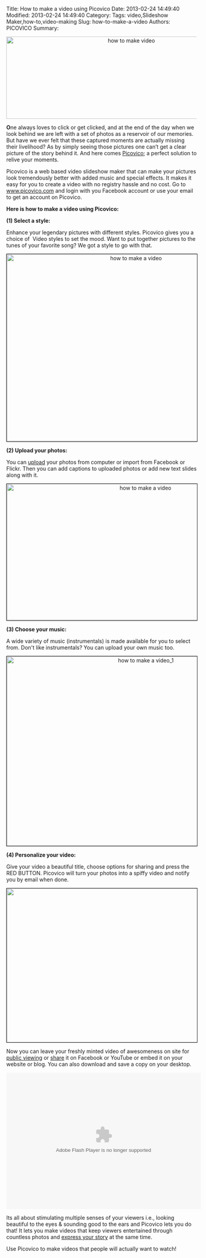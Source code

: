 
Title: How to make a video using Picovico
Date: 2013-02-24 14:49:40
Modified: 2013-02-24 14:49:40
Category: 
Tags: video,Slideshow Maker,how-to,video-making
Slug: how-to-make-a-video
Authors: PICOVICO
Summary: 


<p style="text-align: center;"><a href="http://www.picovico.com/blog/wp-content/uploads/2013/02/Picovico_How-to1.png"><img class=" wp-image-326 aligncenter" title="Picovico_How to" src="http://www.picovico.com/blog/wp-content/uploads/2013/02/Picovico_How-to1.png" alt="how to make video " width="646" height="217" /></a></p>
<strong>O</strong>ne always loves to click or get clicked, and at the end of the day when we look behind we are left with a set of photos as a reservoir of our memories. But have we ever felt that these captured moments are actually missing their livelihood? As by simply seeing those pictures one can’t get a clear picture of the story behind it. And here comes <a title="Picovico" href="http://www.picovico.com" target="_blank">Picovico</a>; a perfect solution to relive your moments.

Picovico is a web based video slideshow maker that can make your pictures look tremendously better with added music and special effects. It makes it easy for you to create a video with no registry hassle and no cost. Go to www.picovico.com and login with you Facebook account or use your email to get an account on Picovico.

<strong>Here is how to make a video using Picovico:</strong>

<strong>(1) Select a style:</strong>

Enhance your legendary pictures with different styles. Picovico gives you a choice of  Video styles to set the mood. Want to put together pictures to the tunes of your favorite song? We got a style to go with that.
<p style="text-align: center;"><a href="http://www.picovico.com/blog/wp-content/uploads/2013/02/how-to-make-a-video_1.png"><img class="aligncenter size-full wp-image-333" style="border: 1px solid black;" title="how to make a video_1" src="http://www.picovico.com/blog/wp-content/uploads/2013/02/how-to-make-a-video_1.png" alt="how to make a video" width="669" height="494" /></a></p>
<strong>(2) Upload your photos:</strong>

You can <a href="http://www.picovico.com/blog/10000-photos-upload.html" target="_blank">upload</a> your photos from computer or import from Facebook or Flickr. Then you can add captions to uploaded photos or add new text slides along with it.
<p style="text-align: center;"><a href="http://www.picovico.com/blog/wp-content/uploads/2013/02/how-to-make-a-video_2.png"><img class="aligncenter size-full wp-image-334" style="border: 1px solid black;" title="how to make a video_2" src="http://www.picovico.com/blog/wp-content/uploads/2013/02/how-to-make-a-video_2.png" alt="how to make a video" width="719" height="360" /></a></p>
<strong>(3) Choose your music:</strong>

A wide variety of music (instrumentals) is made available for you to select from. Don't like instrumentals? You can upload your own music too.
<p style="text-align: center;"><a href="http://www.picovico.com/blog/wp-content/uploads/2013/02/how-to-make-a-video_3.png"><img class="aligncenter size-full wp-image-335" style="border: 1px solid black;" title="how to make a video_3" src="http://www.picovico.com/blog/wp-content/uploads/2013/02/how-to-make-a-video_3.png" alt="how to make a video_1" width="721" height="500" /></a></p>
<strong>(4) Personalize your video:</strong>

Give your video a beautiful title, choose options for sharing and press the RED BUTTON. Picovico will turn your photos into a spiffy video and notify you by email when done.
<p style="text-align: center;"><a href="http://www.picovico.com/blog/wp-content/uploads/2013/02/how-to-make-a-video_4.png"><img class="aligncenter size-full wp-image-336" style="border: 1px solid black;" title="how to make a video_4" src="http://www.picovico.com/blog/wp-content/uploads/2013/02/how-to-make-a-video_4.png" alt="" width="719" height="406" /></a></p>
Now you can leave your freshly minted video of awesomeness on site for <a href="http://www.picovico.com/en/video/timeline" target="_blank">public viewing</a> or <a href="http://www.picovico.com/blog/let-your-video-go-social.html" target="_blank">share</a> it on Facebook or YouTube or embed it on your website or blog. You can also download and save a copy on your desktop.

<a href="http://www.picovico.com/en/play/c707852a79ee474d9465f14328ddcd24"><object id="picovico-player-c707852a79ee474d9465f14328ddcd24" width="515" height="360" classid="clsid:d27cdb6e-ae6d-11cf-96b8-444553540000" codebase="http://download.macromedia.com/pub/shockwave/cabs/flash/swflash.cab#version=6,0,40,0"><param name="allowfullscreen" value="true" /><param name="allowscriptaccess" value="always" /><param name="src" value="http://www.picovico.com/player/player.swf?file=http://s3.amazonaws.com/pvcdn2/video/c707852a79ee474d9465f14328ddcd24/c707852a79ee474d9465f14328ddcd24-360.mp4&amp;image=http://s3.amazonaws.com/pvcdn2/video/c707852a79ee474d9465f14328ddcd24/c707852a79ee474d9465f14328ddcd24-360.jpg&amp;skin=http://www.picovico.com//player/bekle.zip&amp;baseurl=http://www.picovico.com/&amp;controlbar.position=over&amp;logo.file=http://www.picovico.com/themes/_global/images/picovico.png&amp;logo.link=http://www.picovico.com/play/c707852a79ee474d9465f14328ddcd24&amp;logo.margin=20&amp;logo.position=top-left&amp;logo.over=1&amp;logo.out=0.8&amp;logo.hide=false" /><embed id="picovico-player-c707852a79ee474d9465f14328ddcd24" width="515" height="360" type="application/x-shockwave-flash" src="http://www.picovico.com/player/player.swf?file=http://s3.amazonaws.com/pvcdn2/video/c707852a79ee474d9465f14328ddcd24/c707852a79ee474d9465f14328ddcd24-360.mp4&amp;image=http://s3.amazonaws.com/pvcdn2/video/c707852a79ee474d9465f14328ddcd24/c707852a79ee474d9465f14328ddcd24-360.jpg&amp;skin=http://www.picovico.com//player/bekle.zip&amp;baseurl=http://www.picovico.com/&amp;controlbar.position=over&amp;logo.file=http://www.picovico.com/themes/_global/images/picovico.png&amp;logo.link=http://www.picovico.com/play/c707852a79ee474d9465f14328ddcd24&amp;logo.margin=20&amp;logo.position=top-left&amp;logo.over=1&amp;logo.out=0.8&amp;logo.hide=false" allowfullscreen="true" allowscriptaccess="always" /></object></a>

Its all about stimulating multiple senses of your viewers i.e., looking beautiful to the eyes &amp; sounding good to the ears and Picovico lets you do that! It lets you make videos that keep viewers entertained through countless photos and <a href="http://www.picovico.com/blog/have-a-story-express.html" target="_blank">express your story</a> at the same time.

Use Picovico to make videos that people will actually want to watch!